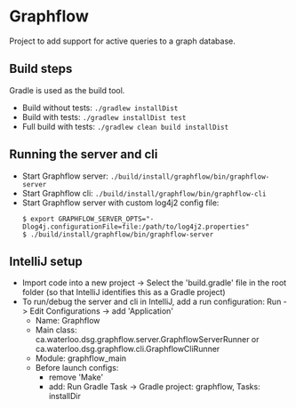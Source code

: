 Graphflow
=========

Project to add support for active queries to a graph database.

## Build steps

Gradle is used as the build tool.

* Build without tests: `./gradlew installDist`
* Build with tests: `./gradlew installDist test`
* Full build with tests: `./gradlew clean build installDist`

## Running the server and cli

* Start Graphflow server:
  `./build/install/graphflow/bin/graphflow-server`
* Start Graphflow cli:
  `./build/install/graphflow/bin/graphflow-cli `
* Start Graphflow server with custom log4j2 config file:
  ```
  $ export GRAPHFLOW_SERVER_OPTS="-Dlog4j.configurationFile=file:/path/to/log4j2.properties"
  $ ./build/install/graphflow/bin/graphflow-server
  ```

## IntelliJ setup

* Import code into a new project -> Select the 'build.gradle' file in 
the root folder (so that IntelliJ identifies this as a Gradle project)
* To run/debug the server and cli in IntelliJ, add a run configuration:
  Run -> Edit Configurations -> add 'Application'
  * Name: Graphflow
  * Main class: ca.waterloo.dsg.graphflow.server.GraphflowServerRunner or
    ca.waterloo.dsg.graphflow.cli.GraphflowCliRunner
  * Module: graphflow_main
  * Before launch configs:
    * remove 'Make'
    * add: Run Gradle Task -> Gradle project: graphflow, Tasks: installDir
